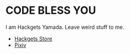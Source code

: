 # CODE BLESS YOU

I am Hackgets Yamada. Leave weird stuff to me.

- [Hackgets Store](https://hackgets.booth.pm/)
- [Pixiv](https://www.pixiv.net/users/81706535)
